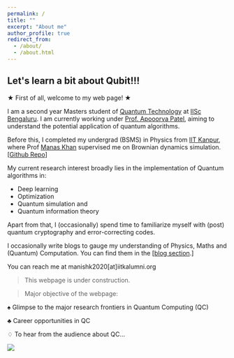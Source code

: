 ```yaml
---
permalink: /
title: ""
excerpt: "About me"
author_profile: true
redirect_from: 
  - /about/
  - /about.html
---
```


## Let's learn a bit about Qubit!!!

$\bigstar$ First of all, welcome to my web page! $\bigstar$

I am a second year Masters student of [Quantum Technology](https://iqti.iisc.ac.in/) at [IISc Bengaluru](https://iisc.ac.in/). I am currently working under [Prof. Apooorva Patel](https://chep.iisc.ac.in/Personnel/adpatel.html), aiming to understand the potential application of quantum algorithms.

Before this, I completed my undergrad (BSMS) in Physics from [IIT Kanpur](https://iitk.ac.in), where Prof [Manas Khan](https://home.iitk.ac.in/~mkhan/) supervised me on Brownian dynamics simulation.[[Github Repo](https://github.com/108mk/Random-Walk-Simulation-to-study-Anamolous-Diffusion.git)]

My current research interest broadly lies in the implementation of Quantum algorithms in:
- Deep learning
- Optimization
- Quantum simulation and 
- Quantum information theory

Apart from that, I (occasionally) spend time to familiarize myself with (post) quantum cryptography and error-correcting codes.

I occasionally write blogs to gauge my understanding of Physics, Maths and (Quantum) Computation. You can find them in the [[blog section](https://108mk.github.io/blog/).]

You can reach me at manishk2020[at]iitkalumni.org
> This webpage is under construction.

> Major objective of the webpage:

$\spadesuit$ Glimpse to the major research frontiers in Quantum Computing (QC)

$\clubsuit$ Career opportunities in QC

$\diamondsuit$ To hear from the audience about QC...

![](https://komarev.com/ghpvc/?username=108mk&style=for-the-badge)

